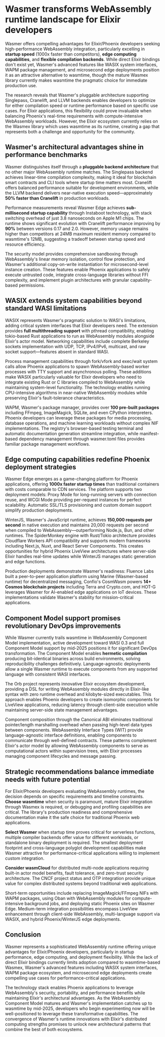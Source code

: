 # Wasmer transforms WebAssembly runtime landscape for Elixir developers

Wasmer offers compelling advantages for Elixir/Phoenix developers seeking high-performance WebAssembly integration, particularly excelling in **startup speed** (1000x faster than competitors), **edge computing capabilities**, and **flexible compilation backends**. While direct Elixir bindings don't exist yet, Wasmer's advanced features like WASIX system interfaces, WAPM package management, and microsecond edge deployments position it as an attractive alternative to wasmtime, though the mature Wasmex library currently makes wasmtime the pragmatic choice for immediate production use.

The research reveals that Wasmer's pluggable architecture supporting Singlepass, Cranelift, and LLVM backends enables developers to optimize for either compilation speed or runtime performance based on specific use cases. For Elixir applications, this flexibility could prove invaluable when balancing Phoenix's real-time requirements with compute-intensive WebAssembly workloads. However, the Elixir ecosystem currently relies on the Wasmex library which uses wasmtime as its runtime, creating a gap that represents both a challenge and opportunity for the community.

## Wasmer's architectural advantages shine in performance benchmarks

Wasmer distinguishes itself through a **pluggable backend architecture** that no other major WebAssembly runtime matches. The Singlepass backend achieves linear-time compilation complexity, making it ideal for blockchain smart contracts and CLI tools where startup time matters most. Cranelift offers balanced performance suitable for development environments, while the LLVM backend delivers near-native execution speed—approximately **50% faster than Cranelift** in production workloads.

Performance measurements reveal Wasmer Edge achieves **sub-millisecond startup capability** through Instaboot technology, with stack switching overhead of just 3.8 nanoseconds on Apple M1 chips. The runtime shows significant evolution with Cranelift performance improving by **90%** between versions 0.17 and 2.0. However, memory usage remains higher than competitors at 24MB maximum resident memory compared to wasmtime's 12MB, suggesting a tradeoff between startup speed and resource efficiency.

The security model provides comprehensive sandboxing through WebAssembly's linear memory isolation, control flow protection, and Wasmer's additional copy-on-write instantiation for microsecond-level instance creation. These features enable Phoenix applications to safely execute untrusted code, integrate cross-language libraries without FFI complexity, and implement plugin architectures with granular capability-based permissions.

## WASIX extends system capabilities beyond standard WASI limitations

WASIX represents Wasmer's pragmatic solution to WASI's limitations, adding critical system interfaces that Elixir developers need. The extension provides **full multithreading support** with pthread compatibility, enabling tokio-based Rust applications to run as WebAssembly modules alongside Elixir's actor model. Networking capabilities include complete Berkeley sockets implementation with UDP, TCP, IPv4/IPv6, multicast, and raw socket support—features absent in standard WASI.

Process management capabilities through fork/vfork and exec/wait system calls allow Phoenix applications to spawn WebAssembly-based worker processes with TTY support and asynchronous polling. These additions make WASIX particularly valuable for Elixir developers who need to integrate existing Rust or C libraries compiled to WebAssembly while maintaining system-level functionality. The technology enables running CPU-intensive algorithms in near-native WebAssembly modules while preserving Elixir's fault-tolerance characteristics.

WAPM, Wasmer's package manager, provides over **100 pre-built packages** including FFmpeg, ImageMagick, SQLite, and even CPython interpreters. Phoenix developers can leverage these packages for media processing, database operations, and machine learning workloads without complex NIF implementations. The registry's browser-based testing terminal and automatic documentation generation streamline integration, while manifest-based dependency management through wasmer.toml files provides familiar package management workflows.

## Edge computing capabilities redefine Phoenix deployment strategies

Wasmer Edge emerges as a game-changing platform for Phoenix applications, offering **1000x faster startup times** than traditional containers with costs comparable to CDN services. The platform supports two deployment models: Proxy Mode for long-running servers with connection reuse, and WCGI Mode providing per-request instances for perfect scalability. Automatic SSL/TLS provisioning and custom domain support simplify production deployments.

WinterJS, Wasmer's JavaScript runtime, achieves **150,000 requests per second** in native execution and maintains 20,000 requests per second when compiled to WebAssembly—outperforming Node.js, Bun, and other runtimes. The SpiderMonkey engine with Rust/Tokio architecture provides Cloudflare Workers API compatibility and supports modern frameworks including Next.js, Nuxt, and React Server Components. This creates opportunities for hybrid Phoenix LiveView architectures where server-side Elixir handles real-time updates while WinterJS manages static generation and edge functions.

Production deployments demonstrate Wasmer's readiness: Fluence Labs built a peer-to-peer application platform using Marine (Wasmer-based runtime) for decentralized messaging, Confio's CosmWasm powers **14+ Cosmos blockchain projects** including Terra and Crypto.com, and HOT-G leverages Wasmer for AI-enabled edge applications on IoT devices. These implementations validate Wasmer's stability for mission-critical applications.

## Component Model support promises revolutionary DevOps improvements

While Wasmer currently trails wasmtime in WebAssembly Component Model implementation, active development toward WASI 0.3 and full Component Model support by mid-2025 positions it for significant DevOps transformation. The Component Model enables **hermetic compilation** producing bit-identical binaries across build environments, solving reproducibility challenges definitively. Language-agnostic deployments allow a single Wasmer runtime to execute components from any supported language with consistent WASI interfaces.

The Orb project represents innovative Elixir ecosystem development, providing a DSL for writing WebAssembly modules directly in Elixir-like syntax with zero runtime overhead and kilobyte-sized executables. This approach enables Phoenix developers to create isomorphic components for LiveView applications, reducing latency through client-side execution while maintaining server-side state management advantages.

Component composition through the Canonical ABI eliminates traditional pointer/length marshalling overhead when passing high-level data types between components. WebAssembly Interface Types (WIT) provide language-agnostic interface definitions, enabling components to communicate through well-defined contracts. These patterns complement Elixir's actor model by allowing WebAssembly components to serve as computational actors within supervision trees, with Elixir processes managing component lifecycles and message passing.

## Strategic recommendations balance immediate needs with future potential

For Elixir/Phoenix developers evaluating WebAssembly runtimes, the decision depends on specific requirements and timeline constraints. **Choose wasmtime** when security is paramount, mature Elixir integration through Wasmex is required, or debugging and profiling capabilities are critical. The library's production readiness and comprehensive documentation make it the safe choice for traditional Phoenix web applications.

**Select Wasmer** when startup time proves critical for serverless functions, multiple compiler backends offer value for different workloads, or standalone binary deployment is required. The smallest deployment footprint and cross-language polyglot development capabilities make Wasmer attractive for performance-critical applications willing to implement custom integration.

**Consider wasmCloud** for distributed multi-node applications requiring built-in actor model benefits, fault tolerance, and zero-trust security architecture. The CNCF project status and OTP integration provide unique value for complex distributed systems beyond traditional web applications.

Short-term opportunities include replacing ImageMagick/FFmpeg NIFs with WAPM packages, using Oban with WebAssembly modules for compute-intensive background jobs, and deploying static Phoenix sites on Wasmer Edge. Medium-term integration possibilities encompass LiveView enhancement through client-side WebAssembly, multi-language support via WASIX, and hybrid Phoenix/WinterJS edge deployments.

## Conclusion

Wasmer represents a sophisticated WebAssembly runtime offering unique advantages for Elixir/Phoenix developers, particularly in startup performance, edge computing, and deployment flexibility. While the lack of direct Elixir bindings currently limits adoption compared to wasmtime-based Wasmex, Wasmer's advanced features including WASIX system interfaces, WAPM package ecosystem, and microsecond edge deployments create compelling use cases for performance-critical applications.

The technology stack enables Phoenix applications to leverage WebAssembly's security, portability, and performance benefits while maintaining Elixir's architectural advantages. As the WebAssembly Component Model matures and Wasmer's implementation catches up to wasmtime by mid-2025, developers who begin experimenting now will be well-positioned to leverage these transformative capabilities. The convergence of Wasmer's runtime innovations with Elixir's distributed computing strengths promises to unlock new architectural patterns that combine the best of both ecosystems.
